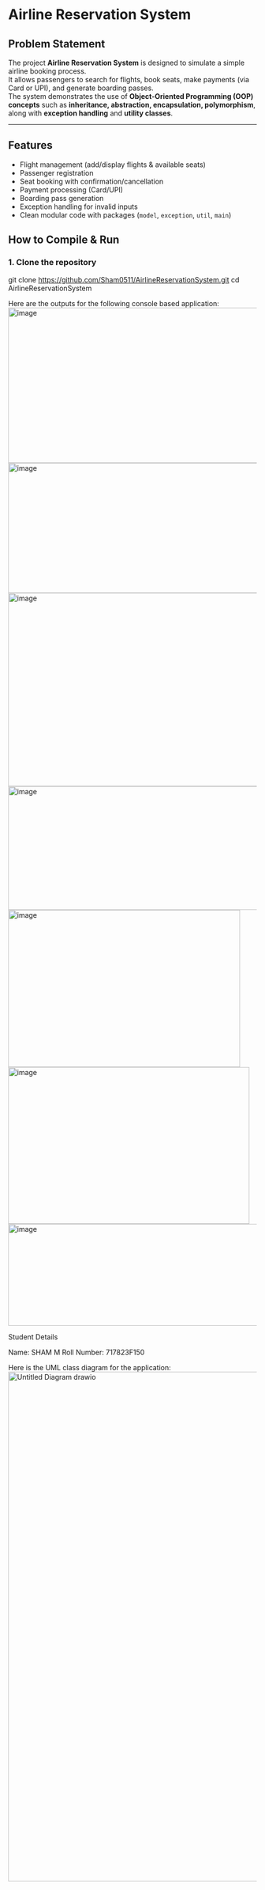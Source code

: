 #  Airline Reservation System  

##  Problem Statement  
The project **Airline Reservation System** is designed to simulate a simple airline booking process.  
It allows passengers to search for flights, book seats, make payments (via Card or UPI), and generate boarding passes.  
The system demonstrates the use of **Object-Oriented Programming (OOP) concepts** such as **inheritance, abstraction, encapsulation, polymorphism**, along with **exception handling** and **utility classes**.  

---

##  Features  
- Flight management (add/display flights & available seats)  
- Passenger registration  
- Seat booking with confirmation/cancellation  
- Payment processing (Card/UPI)  
- Boarding pass generation  
- Exception handling for invalid inputs  
- Clean modular code with packages (`model`, `exception`, `util`, `main`)  



##  How to Compile & Run  

### **1. Clone the repository**  

git clone https://github.com/Sham0511/AirlineReservationSystem.git
cd AirlineReservationSystem



Here are the outputs for the following console based application:
<img width="1163" height="314" alt="image" src="https://github.com/user-attachments/assets/f3e137dc-2018-46fb-adef-5ee2e112ef9c" />
<img width="1163" height="263" alt="image" src="https://github.com/user-attachments/assets/cdd1dcb6-e22d-4c85-894a-d8e0cc4d784d" />
<img width="1163" height="391" alt="image" src="https://github.com/user-attachments/assets/1d703115-ee5b-4ef0-90bf-1b7fa717b0d5" />
<img width="1163" height="250" alt="image" src="https://github.com/user-attachments/assets/9344cecb-2d3f-4821-ab1e-e7fdc02327d8" />
<img width="470" height="318" alt="image" src="https://github.com/user-attachments/assets/5f52dd94-f3a8-47d7-9fe4-9086bd9917c6" />
<img width="489" height="317" alt="image" src="https://github.com/user-attachments/assets/0ef907f9-00d1-4342-bdf5-4d2091383929" />
<img width="1163" height="206" alt="image" src="https://github.com/user-attachments/assets/b9513c6a-7baf-4aef-8fff-0bab2c42a99f" />

 Student Details

Name: SHAM M
Roll Number: 717823F150


Here is the UML class diagram for the application:
<img width="1001" height="1031" alt="Untitled Diagram drawio" src="https://github.com/user-attachments/assets/4e0789dc-4dc9-446d-ac0a-7d79a4a1068c" />

